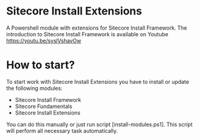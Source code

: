 # Sitecore Install Extensions
A Powershell module with extensions for Sitecore Install Framework. The introduction to Sitecore Install Framework is available on Youtube https://youtu.be/syslVshavOw


# How to start?
To start work with Sitecore Install Extensions you have to install or update the following modules:
- Sitecore Install Framework
- Sitecore Fundamentals
- Sitecore Install Extensions

You can do this manually or just run script [install-modules.ps1]. This script will perform all necessary task automatically.

